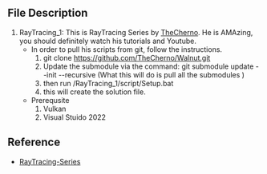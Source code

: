## File Description
1. RayTracing_1: This is RayTracing Series by [TheCherno](https://www.youtube.com/c/TheChernoProject). He is AMAzing, you should definitely watch his tutorials and Youtube.
    - In order to pull his scripts from git, follow the instructions.
      1. git clone https://github.com/TheCherno/Walnut.git
      2. Update the submodule via the command: git submodule update --init --recursive (What this will do is pull all the submodules )
      3. then run /RayTracing_1/script/Setup.bat
      4. this will create the solution file.
    - Prerequsite
      1. Vulkan
      2. Visual Stuido 2022


## Reference
* [RayTracing-Series](https://www.youtube.com/watch?v=gfW1Fhd9u9Q&list=PLlrATfBNZ98edc5GshdBtREv5asFW3yXl&ab_channel=TheCherno)